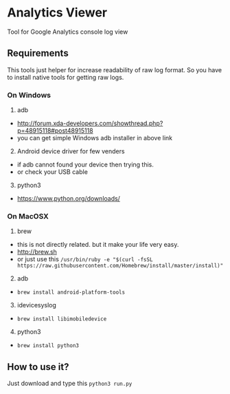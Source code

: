# Analytics Viewer
Tool for Google Analytics console log view

## Requirements
This tools just helper for increase readability of raw log format.
So you have to install native tools for getting raw logs.

### On Windows
1. adb
  - http://forum.xda-developers.com/showthread.php?p=48915118#post48915118
  - you can get simple Windows adb installer in above link
2. Android device driver for few venders
  - if adb cannot found your device then trying this.
  - or check your USB cable
3. python3
  - https://www.python.org/downloads/

### On MacOSX
1. brew
  - this is not directly related. but it make your life very easy.
  - http://brew.sh
  - or just use this `/usr/bin/ruby -e "$(curl -fsSL https://raw.githubusercontent.com/Homebrew/install/master/install)"`
2. adb
  - `brew install android-platform-tools`
3. idevicesyslog
  - `brew install libimobiledevice`
4. python3
  - `brew install python3`

## How to use it?
Just download and type this
`python3 run.py`

